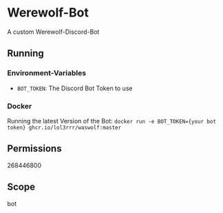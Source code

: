 # Werewolf-Bot
A custom Werewolf-Discord-Bot

## Running
### Environment-Variables
* `BOT_TOKEN`: The Discord Bot Token to use
### Docker
Running the latest Version of the Bot:
`docker run -e BOT_TOKEN={your bot token} ghcr.io/lol3rrr/waswolf:master`

## Permissions
268446800
## Scope
bot
